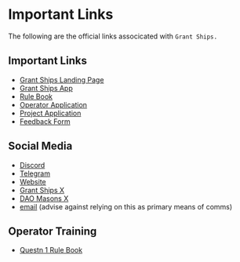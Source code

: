 # Important Links

The following are the official links associcated with `Grant Ships.`

## Important Links

- [Grant Ships Landing Page](https://grantships.fun/)
- [Grant Ships App](https://app.grantships.fun/)
- [Rule Book](https://rules.grantships.fun/)
- [Operator Application](https://app.grantships.fun/create-ship)
- [Project Application](https://app.grantships.fun/create-project)
- [Feedback Form](https://ed4avh6jdmk.typeform.com/to/ODDRiUm2)

## Social Media

- [Discord](https://discord.gg/FydbKxFnyU)
- [Telegram](https://t.me/grantships)
- [Website](https://grantships.fun)
- [Grant Ships X](https://twitter.com/grantships)
- [DAO Masons X](https://twitter.com/daomasons)
- [email](mailto:grantships@gmail.com) (advise against relying on this as primary means of comms)

## Operator Training

- [Questn 1 Rule Book](https://app.questn.com/quest/850775483498725572)
